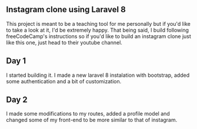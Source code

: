 ## Instagram clone using Laravel 8

  <p>  This project is meant to be a teaching tool for me personally but if you'd like to take a look at it, I'd be extremely happy. That being said, I build following freeCodeCamp's instructions so if you'd like to build an instagram clone just like this one, just head to their youtube channel. </p>

## Day 1

   <p> I started building it. I made a new laravel 8 instalation with bootstrap, added some authentication and a bit of customization. </p>

## Day 2

<p> I made some modifications to my routes, added a profile model and changed some of my front-end to be more similar to that of instagram. </p>
